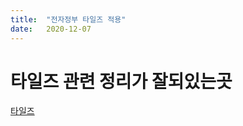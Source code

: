 ```yaml
---
title:  "전자정부 타일즈 적용"
date:   2020-12-07
---
```

# 타일즈 관련 정리가 잘되있는곳
[타일즈](https://m.blog.naver.com/PostView.nhn?blogId=seangje&logNo=221603187292&proxyReferer=https:%2F%2Fwww.google.com%2F)
